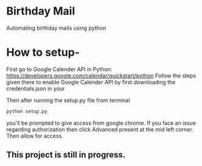 # Birthday Mail
Automating birthday mails using python 

# How to setup-
First go to Google Calender API in Python: https://developers.google.com/calendar/quickstart/python
Follow the steps given there to enable Google Calender API by first downloading the credentials.json in your 

Then after running the setup.py file from terminal
```python
python setup.py
```
you'll be prompted to give access from google chrome.
If you face an issue regarding authorization then click Advanced present  at the mid left corner. 
Then allow for access.

## This project is still in progress. 
